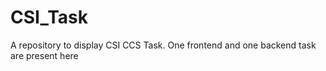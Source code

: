 # CSI_Task
A repository to display CSI CCS Task. One frontend and one backend task are present here
